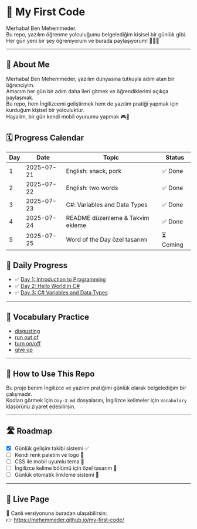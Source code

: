 # 🚀 My First Code

Merhaba! Ben Mehemmeder.  
Bu repo, yazılım öğrenme yolculuğumu belgelediğim kişisel bir günlük gibi.  
Her gün yeni bir şey öğreniyorum ve burada paylaşıyorum! 👨‍💻✨

---

## 📇 About Me

Merhaba! Ben Mehemmeder, yazılım dünyasına tutkuyla adım atan bir öğrenciyim.  
Amacım her gün bir adım daha ileri gitmek ve öğrendiklerimi açıkça paylaşmak.  
Bu repo, hem İngilizcemi geliştirmek hem de yazılım pratiği yapmak için kurduğum kişisel bir yolculuktur.  
Hayalim, bir gün kendi mobil oyunumu yapmak 🎮🚀

## 🗓️ Progress Calendar

| Day | Date       | Topic                             | Status   |
|-----|------------|-----------------------------------|----------|
| 1   | 2025-07-21 | English: snack, pork              | ✅ Done  |
| 2   | 2025-07-22 | English: two words                | ✅ Done  |
| 3   | 2025-07-23 | C#: Variables and Data Types      | ✅ Done  |
| 4   | 2025-07-24 | README düzenleme & Takvim ekleme  | ✅ Done  |
| 5   | 2025-07-25 | Word of the Day özel tasarımı     | ⏳ Coming |

## 📅 Daily Progress

- ✅ [Day 1: Introduction to Programming](Day-1.md)
- ✅ [Day 2: Hello World in C#](Day-2.md)
- ✅ [Day 3: C# Variables and Data Types](Day-3.md)

---

## 📘 Vocabulary Practice

- [disgusting](vocabulary/disgusting.md)
- [run out of](vocabulary/run-out-of.md)
- [turn on/off](vocabulary/turn-on-off.md)
- [give up](vocabulary/give-up.md)
---

## 📌 How to Use This Repo

Bu proje benim İngilizce ve yazılım pratiğimi günlük olarak belgelediğim bir çalışmadır.  
Kodları görmek için `Day-X.md` dosyalarını, İngilizce kelimeler için `Vocabulary` klasörünü ziyaret edebilirsin.

---

## 🛣️ Roadmap

- [x] Günlük gelişim takibi sistemi ✅  
- [ ] Kendi renk paletim ve logo 🎨  
- [ ] CSS ile mobil uyumlu tema 📱  
- [ ] İngilizce kelime bölümü için özel tasarım 📘  
- [ ] Günlük otomatik linkleme sistemi 🔗

---

## 🔗 Live Page

📲 Canlı versiyonuna buradan ulaşabilirsin:  
👉 https://mehemmeder.github.io/my-first-code/
